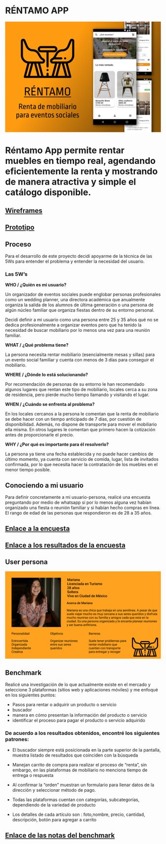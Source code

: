 # **RÉNTAMO APP**
![Réntamo aplicación](imgs/rentamo_img.jpg)

# **Réntamo App** permite rentar muebles en tiempo real, agendando eficientemente la renta y mostrando de manera atractiva y simple el catálogo disponible.

## [Wireframes](https://www.figma.com/proto/iwnDFedXpM7z3Jb18n45JC/RR%C3%89NTAMO_APP_MOCKUP?node-id=6%3A32&scaling=scale-down&page-id=6%3A2&starting-point-node-id=6%3A32)

## [Prototipo](https://www.figma.com/proto/iwnDFedXpM7z3Jb18n45JC/RR%C3%89NTAMO_APP_MOCKUP?node-id=10%3A1298&scaling=scale-down&page-id=10%3A253&starting-point-node-id=10%3A1298)


## **Proceso**
Para el desarrollo de este proyecto decidí apoyarme de la técnica de las 5Ws para entender el problema y entender la necesidad del usuario.


### **Las 5W’s**

 **WHO / ¿Quién es mi usuario?**

Un organizador de eventos sociales puede englobar personas profesionales como un wedding planner, una directora académica que anualmente organiza la salida de los alumnos de última generación o una persona de algún núcleo familiar que organiza fiestas dentro de su entorno personal.

Decidí definir a mi usuario como una persona entre 25 y 35 años qué no se dedica profesionalmente a organizar eventos pero que ha tenido la necesidad de buscar mobiliario por lo menos una vez para una reunión familiar.

**WHAT / ¿Qué problema tiene?**

La persona necesita rentar mobiliario (esencialmente mesas y sillas) para un evento
social familiar y cuenta con menos de 3 días para conseguir el mobiliario.

**WHERE / ¿Dónde lo está solucionando?**

Por recomendación de personas de su entorno le han recomendado algunos lugares que rentan este tipo de mobiliario, locales cerca a su zona de residencia, pero pierde mucho tiempo llamando y visitando el lugar.

**WHEN / ¿Cuándo se enfrenta al problema?**

En los locales cercanos a la persona le comentan que la renta de mobiliario se debe
hacer con un tiempo anticipado de 7 días, por cuestión de disponibilidad. Además, no
dispone de transporte para mover el mobiliario ella misma. En otros lugares le comentan que primero hacen la cotización antes de proporcionarle el precio.

**WHY / ¿Por qué es importante para él resolverlo?**

La persona ya tiene una fecha establecida y no puede hacer cambios de último
momento, ya cuenta con servicio de comida, lugar, lista de invitados confirmada, por lo que necesita hacer la contratación de los muebles en el menor tiempo posible.


## **Conociendo a mi usuario**
Para definir concretamente a mi usuario-persona, realicé una encuesta preguntando por medio de whatsapp si por lo menos alguna vez habían organizado una fiesta o reunión familiar y si habían hecho compras en línea. El rango de edad de las personas que respondieron es de 28 a 35 años.

## [**Enlace a la encuesta**](https://docs.google.com/forms/d/e/1FAIpQLSep8R-LUIkdChjKg-F3B5C5NM5KNk2n3bTtrjgd9cjDjYT_1w/viewform?usp=sf_link)


## [**Enlace a los resultados de la encuesta**](https://www.figma.com/proto/iwnDFedXpM7z3Jb18n45JC/RR%C3%89NTAMO_APP_MOCKUP?node-id=18%3A787&scaling=min-zoom&page-id=17%3A785)


## **User persona**

![Réntamo aplicación](imgs/user_persona.jpg)

## **Benchmark**

Realicé una investigación de lo que actualmente existe en el mercado y seleccione 3
plataformas (sitios web y aplicaciones móviles) y me enfoqué en los siguientes puntos:
- Pasos para rentar o adquirir un producto o servicio
- buscador
- manera en cómo presentan la información del producto o servicio
- identificar el proceso para pagar el producto o servicio adquirido



### **De acuerdo a los resultados obtenidos, encontré los siguientes patrones:**

- El buscador siempre está posicionada en la parte superior de la pantalla, muestra listado de resultados que coinciden con la búsqueda

- Manejan carrito de compra para realizar el proceso de “renta”, sin embargo, en las plataformas de mobiliario no menciona tiempo de entrega o respuesta

- Al confirmar la “orden” muestran un formulario para llenar datos de la dirección y seleccionar método de pago.

- Todas las plataformas cuentan con categorías, subcategorías, dependiendo de la variedad de producto

- Los detalles de cada artículo son : foto,nombre, precio, cantidad, descripción, botón para agregar a carrito

## [**Enlace de las notas del benchmark**](https://www.figma.com/proto/iwnDFedXpM7z3Jb18n45JC/RR%C3%89NTAMO_APP_MOCKUP?node-id=12%3A684&scaling=min-zoom&page-id=12%3A683&starting-point-node-id=12%3A684)


